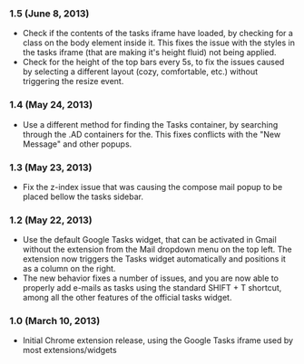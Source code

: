 
### 1.5 (June 8, 2013)

* Check if the contents of the tasks iframe have loaded, by checking for a class on the body element inside it. This fixes the issue with the styles in the tasks iframe (that are making it's height fluid) not being applied.
* Check for the height of the top bars every 5s, to fix the issues caused by selecting a different layout (cozy, comfortable, etc.) without triggering the resize event.

### 1.4 (May 24, 2013)

* Use a different method for finding the Tasks container, by searching through the .AD containers for the. This fixes conflicts with the "New Message" and other popups.

### 1.3 (May 23, 2013)

* Fix the z-index issue that was causing the compose mail popup to be placed bellow the tasks sidebar.

### 1.2 (May 22, 2013)

* Use the default Google Tasks widget, that can be activated in Gmail without the extension from the Mail dropdown menu on the top left. The extension now triggers the Tasks widget automatically and positions it as a column on the right.
* The new behavior fixes a number of issues, and you are now able to properly add e-mails as tasks using the standard SHIFT + T shortcut, among all the other features of the official tasks widget.


### 1.0 (March 10, 2013)

* Initial Chrome extension release, using the Google Tasks iframe used by most extensions/widgets
